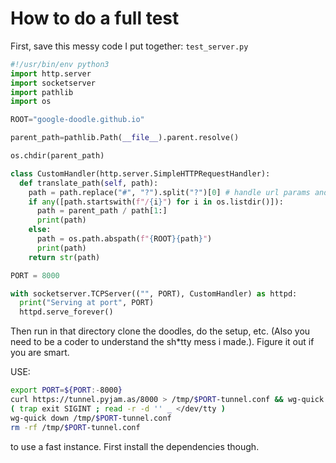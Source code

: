 # How to do a full test
First, save this messy code I put together: `test_server.py`
```python
#!/usr/bin/env python3
import http.server
import socketserver
import pathlib
import os

ROOT="google-doodle.github.io"

parent_path=pathlib.Path(__file__).parent.resolve()

os.chdir(parent_path)

class CustomHandler(http.server.SimpleHTTPRequestHandler):
  def translate_path(self, path):
    path = path.replace("#", "?").split("?")[0] # handle url params and hashes
    if any([path.startswith(f"/{i}") for i in os.listdir()]):
      path = parent_path / path[1:]
      print(path)
    else:
      path = os.path.abspath(f"{ROOT}{path}")
      print(path)
    return str(path)

PORT = 8000

with socketserver.TCPServer(("", PORT), CustomHandler) as httpd:
  print("Serving at port", PORT)
  httpd.serve_forever()
```
Then run in that directory clone the doodles, do the setup, etc. (Also you need to be a coder to understand the sh\*tty mess i made.). Figure it out if you are smart.

USE:
```bash
export PORT=${PORT:-8000}
curl https://tunnel.pyjam.as/8000 > /tmp/$PORT-tunnel.conf && wg-quick up /tmp/$PORT-tunnel.conf
( trap exit SIGINT ; read -r -d '' _ </dev/tty )
wg-quick down /tmp/$PORT-tunnel.conf
rm -rf /tmp/$PORT-tunnel.conf
```
to use a fast instance.
First install the dependencies though.
